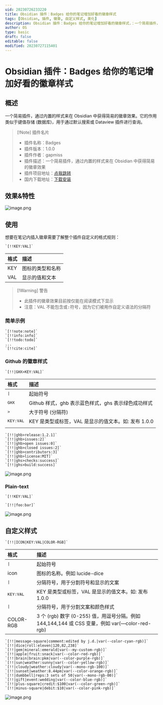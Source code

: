 ```yaml
---
uid: 20230726233220
title: Obsidian 插件：Badges 给你的笔记增加好看的徽章样式
tags: [Obsidian, 插件, 徽章, 自定义样式, 美化]
description: Obsidian 插件：Badges 给你的笔记增加好看的徽章样式，：一个简易插件，通过内置的样式来在 Obsidian 中获得简易的徽章效果
author: OS
type: basic
draft: false
editable: false
modified: 20230727115401
---
```


# Obsidian 插件：Badges 给你的笔记增加好看的徽章样式

## 概述

一个简易插件，通过内置的样式来在 Obsidian 中获得简易的徽章效果。它的作用类似于键值存储 (数据库)，用于通过默认搜索或 Dataview 插件进行查询。

> [!Note] 插件名片
> - 插件名称：Badges
> - 插件版本：1.0.0
> - 插件作者：gapmiss
> - 插件描述：一个简易插件，通过内置的样式来在 Obsidian 中获得简易的徽章效果
> - 插件项目地址：[点我跳转](https://github.com/gapmiss/badges)
> - 国内下载地址：[下载安装](https://pkmer.cn/products/plugin/pluginMarket/?badges)

## 效果&特性

![image.png](https://cdn.pkmer.cn/images/20230726235457.png!pkmer)

## 使用

想要在笔记内插入徽章需要了解整个插件自定义的格式规则：

```格式规则如下：
`[!!KEY:VAL]`
```

|格式|描述|
|:--|:--|
|KEY|图标的类型和名称  |
|VAL|显示的值和文本|

> [!Warning] 警告
> - 此插件的徽章效果目前按仅能在阅读模式下显示
> - 注意：VAL 不能包含或<kbd>:</kbd>符号，因为它们被用作自定义语法的分隔符

### 简单示例

```简单示例
`[!!note:note]`
`[!!info:info]`
`[!!todo:todo]`
...
`[!!cite:cite]`
```

### Github 的徽章样式

```语法格式
`[!!|GHX>KEY:VAL]`
```

|格式| 描述 |
|:--|:--|
|<kbd>\|</kbd> |起始符号|`| |</kbd> |</kbd>|  |</kbd>|  |
|<kbd>GHX</kbd> |Github 样式，ghb 表示蓝色样式，ghs 表示绿色成功样式|
|<kbd>></kbd>|大于符号 (分隔符)|
|<kbd>KEY:VAL</kbd>|KEY 是类型或标签，VAL 是显示的值文本。如: 发布 1.0.0|
|  |  |

```简单示例
`[!!|ghb>release:1.2.1]`
`[!!|ghb>issues:2]`
`[!!|ghb>open issues:0]`
`[!!|ghb>closed issues:2]`
`[!!|ghb>contributors:3]`
`[!!|ghb>license:MIT]`
`[!!|ghs>checks:success]`
`[!!|ghs>build:success]`
```

![image.png](https://cdn.pkmer.cn/images/20230727000104.png!pkmer)

### Plain-text

```格式规则如下：
`[!!KEY:VAL]`
```

```简易示例
`[!!|foo:bar]`
```

![image.png](https://cdn.pkmer.cn/images/20230727000215.png!pkmer)

## 自定义样式

```格式
`[!!|ICON|KEY:VAL|COLOR-RGB]`
```

|格式|描述|
|:--|:--|
|<kbd>\|</kbd>|起始符号|
|icon|图标的名称。例如 lucide-dice|
|<kbd>\|</kbd> |分隔符号，用于分割符号和显示的文案|
|<kbd>KEY:VAL</kbd>|KEY 是类型或标签，VAL 是显示的值文本。如: 发布 1.0.0|
|<kbd>\|</kbd>|分隔符号，用于分割文案和颜色样式|
|COLOR-RGB|3 个 (rgb) 数字 (0-255) 值，用逗号分隔。例如 144,144,144 或 CSS 变量，例如 var(—color-red-rgb)|

```简易示例
`[!!|message-square|comment:edited by j.d.|var(--color-cyan-rgb)]`
`[!!|dice|roll:eleven|120,82,238]`
`[!!|gem|mineral:emerald|var(--my-custom-rgb)]`
`[!!|apple|fruit:snack|var(--color-red-rgb)]`
`[!!|brain|brain:pkm|var(--color-purple-rgb)]`
`[!!|sun|weather:sunny|var(--color-yellow-rgb)]`
`[!!|cloudy|weather:cloudy|var(--mono-rgb-100)]`
`[!!|sunset|weather:8.44pm|var(--color-orange-rgb)]`
`[!!|dumbbell|reps:3 sets of 50|var(--mono-rgb-00)]`
`[!!|gift|event:wedding|var(--color-blue-rgb)]`
`[!!|plus-square|credit:$100|var(--color-green-rgb)]`
`[!!|minus-square|debit:$10|var(--color-pink-rgb)]`
```

![image.png](https://cdn.pkmer.cn/images/20230727000436.png!pkmer)
